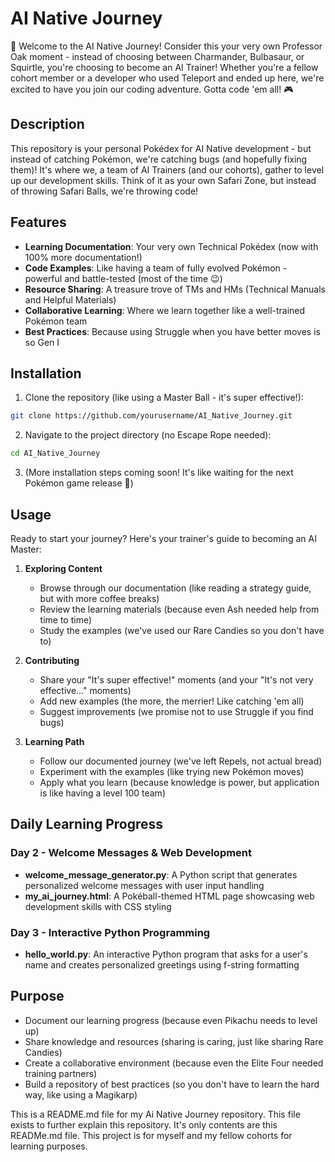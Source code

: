 # AI Native Journey

👋 Welcome to the AI Native Journey! Consider this your very own Professor Oak moment - instead of choosing between Charmander, Bulbasaur, or Squirtle, you're choosing to become an AI Trainer! Whether you're a fellow cohort member or a developer who used Teleport and ended up here, we're excited to have you join our coding adventure. Gotta code 'em all! 🎮

## Description
This repository is your personal Pokédex for AI Native development - but instead of catching Pokémon, we're catching bugs (and hopefully fixing them)! It's where we, a team of AI Trainers (and our cohorts), gather to level up our development skills. Think of it as your own Safari Zone, but instead of throwing Safari Balls, we're throwing code! 

## Features
- **Learning Documentation**: Your very own Technical Pokédex (now with 100% more documentation!)
- **Code Examples**: Like having a team of fully evolved Pokémon - powerful and battle-tested (most of the time 😉)
- **Resource Sharing**: A treasure trove of TMs and HMs (Technical Manuals and Helpful Materials)
- **Collaborative Learning**: Where we learn together like a well-trained Pokémon team
- **Best Practices**: Because using Struggle when you have better moves is so Gen I

## Installation
1. Clone the repository (like using a Master Ball - it's super effective!):
```bash
git clone https://github.com/yourusername/AI_Native_Journey.git
```

2. Navigate to the project directory (no Escape Rope needed):
```bash
cd AI_Native_Journey
```

3. (More installation steps coming soon! It's like waiting for the next Pokémon game release 🤞)

## Usage
Ready to start your journey? Here's your trainer's guide to becoming an AI Master:

1. **Exploring Content**
   - Browse through our documentation (like reading a strategy guide, but with more coffee breaks)
   - Review the learning materials (because even Ash needed help from time to time)
   - Study the examples (we've used our Rare Candies so you don't have to)

2. **Contributing**
   - Share your "It's super effective!" moments (and your "It's not very effective..." moments)
   - Add new examples (the more, the merrier! Like catching 'em all)
   - Suggest improvements (we promise not to use Struggle if you find bugs)

3. **Learning Path**
   - Follow our documented journey (we've left Repels, not actual bread)
   - Experiment with the examples (like trying new Pokémon moves)
   - Apply what you learn (because knowledge is power, but application is like having a level 100 team)

## Daily Learning Progress

### Day 2 - Welcome Messages & Web Development
- **welcome_message_generator.py**: A Python script that generates personalized welcome messages with user input handling
- **my_ai_journey.html**: A Pokéball-themed HTML page showcasing web development skills with CSS styling

### Day 3 - Interactive Python Programming
- **hello_world.py**: An interactive Python program that asks for a user's name and creates personalized greetings using f-string formatting

## Purpose
- Document our learning progress (because even Pikachu needs to level up)
- Share knowledge and resources (sharing is caring, just like sharing Rare Candies)
- Create a collaborative environment (because even the Elite Four needed training partners)
- Build a repository of best practices (so you don't have to learn the hard way, like using a Magikarp)

This is a README.md file for my Ai Native Journey repository. This file exists to further explain this repository. It's only contents are this READMe.md file. This project is for myself and my fellow cohorts for learning purposes.